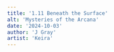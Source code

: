 ```yaml
---
title: '1.11 Beneath the Surface'
alt: 'Mysteries of the Arcana'
date: '2024-10-03'
author: 'J Gray'
artist: 'Keira'
---
```

